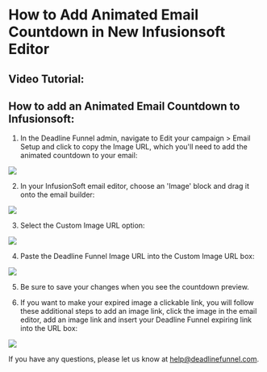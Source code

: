 # How to Add Animated Email Countdown in New Infusionsoft Editor

## Video Tutorial:

## How to add an Animated Email Countdown to Infusionsoft:

1. In the Deadline Funnel admin, navigate to Edit your campaign &gt; Email Setup and click to copy the Image URL, which you'll need to add the animated countdown to your email:

![](https://d33v4339jhl8k0.cloudfront.net/docs/assets/53974d6ce4b0c76107b109d1/images/5a95ec172c7d3a7549512a9d/file-%20jgFuUd4pTW.png)

2. In your InfusionSoft email editor, choose an 'Image' block and drag it onto the email builder:

![](https://d33v4339jhl8k0.cloudfront.net/docs/assets/53974d6ce4b0c76107b109d1/images/581caeb1c697914aa837fcd3/file-%20qHICknZIZG.png)

3. Select the Custom Image URL option:

![](https://d33v4339jhl8k0.cloudfront.net/docs/assets/53974d6ce4b0c76107b109d1/images/581caf27c697914aa837fcd7/file-%20JhKWxANGJo.png)

4. Paste the Deadline Funnel Image URL into the Custom Image URL box:

![](https://d33v4339jhl8k0.cloudfront.net/docs/assets/53974d6ce4b0c76107b109d1/images/581caf6bc697914aa837fcd9/file-7qLvP4ap4P.png)

5. Be sure to save your changes when you see the countdown preview.

6. If you want to make your expired image a clickable link, you will follow these additional steps to add an image link, click the image in the email editor, add an image link and insert your Deadline Funnel expiring link into the URL box:

![](https://d33v4339jhl8k0.cloudfront.net/docs/assets/53974d6ce4b0c76107b109d1/images/59a72cb7042863033a1c6e0a/file-%20XoHZO6WEgL.gif)

If you have any questions, please let us know at [help@deadlinefunnel.com](mailto:mailto:help@deadlinefunnel.com).

